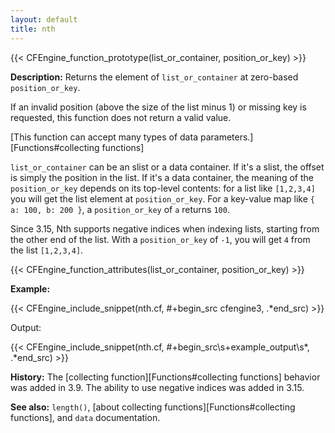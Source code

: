 ```yaml
---
layout: default
title: nth
---
```


{{< CFEngine_function_prototype(list_or_container, position_or_key) >}}

**Description:** Returns the element of `list_or_container` at zero-based `position_or_key`.

If an invalid position (above the size of the list minus 1) or missing key is
requested, this function does not return a valid value.

[This function can accept many types of data parameters.][Functions#collecting functions]

`list_or_container` can be an slist or a data container. If it's a
slist, the offset is simply the position in the list. If it's a data
container, the meaning of the `position_or_key` depends on its
top-level contents: for a list like `[1,2,3,4]` you will get the list
element at `position_or_key`. For a key-value map like
`{ a: 100, b: 200 }`, a `position_or_key` of `a` returns `100`.

Since 3.15, Nth supports negative indices when indexing lists, starting from
the other end of the list. With a `position_or_key` of `-1`, you will get `4`
from the list `[1,2,3,4]`.

{{< CFEngine_function_attributes(list_or_container, position_or_key) >}}

**Example:**

{{< CFEngine_include_snippet(nth.cf, #\+begin_src cfengine3, .*end_src) >}}

Output:

{{< CFEngine_include_snippet(nth.cf, #\+begin_src\s+example_output\s*, .*end_src) >}}

**History:**
The [collecting function][Functions#collecting functions] behavior was added in 3.9.
The ability to use negative indices was added in 3.15.

**See also:** `length()`, [about collecting functions][Functions#collecting functions], and `data` documentation.
